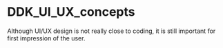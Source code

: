 # DDK_UI_UX_concepts
Although UI/UX design is not really close to coding, it is still important for first impression of the user.

